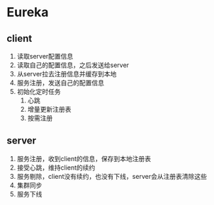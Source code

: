 # Eureka

## client

1. 读取server配置信息
2. 读取自己的配置信息，之后发送给server
3. 从server拉去注册信息并缓存到本地
4. 服务注册，发送自己的配置信息
5. 初始化定时任务
   1. 心跳
   2. 增量更新注册表
   3. 按需注册

## server

1. 服务注册，收到client的信息，保存到本地注册表
2. 接受心跳，维持client的续约
3. 服务剔除，client没有续约，也没有下线，server会从注册表清除这些
4. 集群同步
5. 服务下线